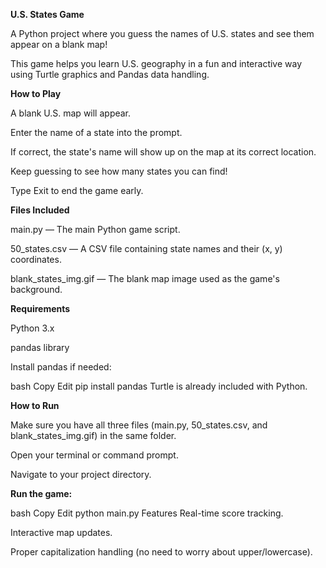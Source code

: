 **U.S. States Game**

A Python project where you guess the names of U.S. states and see them appear on a blank map!

This game helps you learn U.S. geography in a fun and interactive way using Turtle graphics and Pandas data handling.


**How to Play**

A blank U.S. map will appear.

Enter the name of a state into the prompt.

If correct, the state's name will show up on the map at its correct location.

Keep guessing to see how many states you can find!

Type Exit to end the game early.


**Files Included**

main.py — The main Python game script.

50_states.csv — A CSV file containing state names and their (x, y) coordinates.

blank_states_img.gif — The blank map image used as the game's background.

**Requirements**

Python 3.x

pandas library

Install pandas if needed:

bash
Copy
Edit
pip install pandas
Turtle is already included with Python.

**How to Run**

Make sure you have all three files (main.py, 50_states.csv, and blank_states_img.gif) in the same folder.

Open your terminal or command prompt.

Navigate to your project directory.

**Run the game:**

bash
Copy
Edit
python main.py
Features
Real-time score tracking.

Interactive map updates.

Proper capitalization handling (no need to worry about upper/lowercase).
